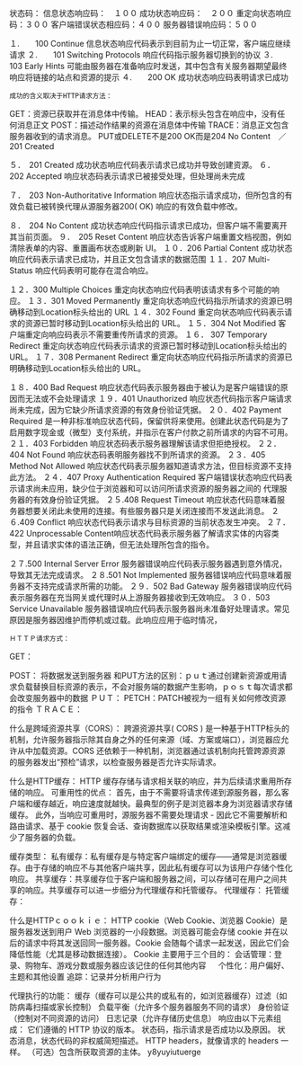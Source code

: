 状态码：
	信息状态响应码：　１００
	成功状态响应码：　２００
	重定向状态响应码：３００
	客户端错误状态相应码：４００
	服务器错误响应码：５００


１.　　100 Continue
	信息状态响应代码表示到目前为止一切正常，客户端应继续请求
２.　　101 Switching Protocols
	响应代码指示服务器切换到的协议
３.　　103 Early Hints
	可能由服务器在准备响应时发送，其中包含有关服务器期望最终响应将链接的站点和资源的提示
４.　　200 OK
	成功状态响应码表明请求已成功
	
	成功的含义取决于HTTP请求方法：
GET：资源已获取并在消息体中传输。
HEAD：表示标头包含在响应中，没有任何消息正文
POST：描述动作结果的资源在消息体中传输
TRACE：消息正文包含服务器收到的请求消息。
	PUT或DELETE不是200 OK而是204 No Content　／201 Created

５．　201 Created
	成功状态响应代码表示请求已成功并导致创建资源。
６．　202 Accepted
响应状态码表示请求已被接受处理，但处理尚未完成

７．　203 Non-Authoritative Information
响应状态指示请求成功，但所包含的有效负载已被转换代理从源服务器200( OK) 响应的有效负载中修改。

８．　204 No Content
成功状态响应代码指示请求已成功，但客户端不需要离开其当前页面。
９．　205 Reset Content
响应状态告诉客户端重置文档视图，例如清除表单的内容、重置画布状态或刷新 UI。
１０．206 Partial Content
成功状态响应代码表示请求已成功，并且正文包含请求的数据范围
１１．207 Multi-Status
响应代码表明可能存在混合响应。	

１２．300 Multiple Choices
	重定向状态响应代码表明该请求有多个可能的响应。
１３．301 Moved Permanently
	重定向状态响应代码指示所请求的资源已明确移动到Location标头给出的 URL
１４．302 Found
	重定向状态响应代码表示请求的资源已暂时移动到Location标头给出的 URL。
１５．304 Not Modified
客户端重定向响应码表示不需要重传所请求的资源。
１６． 307 Temporary Redirect
重定向状态响应代码表示请求的资源已暂时移动到Location标头给出的 URL。
１７．308 Permanent Redirect
重定向状态响应代码指示所请求的资源已明确移动到Location标头给出的 URL。

１８．400 Bad Request
响应状态代码表示服务器由于被认为是客户端错误的原因而无法或不会处理请求
１９．401 Unauthorized	
响应状态代码指示客户端请求尚未完成，因为它缺少所请求资源的有效身份验证凭据。
２０．402 Payment Required
	是一种非标准响应状态代码，保留供将来使用。创建此状态代码是为了启用数字现金或（微型）支付系统，并指示在客户付款之前所请求的内容不可用。
２１．403 Forbidden
响应状态码表示服务器理解该请求但拒绝授权。
２２．404 Not Found
响应状态码表明服务器找不到所请求的资源。
２３．405 Method Not Allowed
	响应状态代码表示服务器知道请求方法，但目标资源不支持此方法。
２４．407 Proxy Authentication Required
	客户端错误状态响应代码表示请求尚未应用，缺少位于浏览器和可以访问所请求资源的服务器之间的 代理服务器的有效身份验证凭据。
２５.408 Request Timeout
	响应状态代码意味着服务器想要关闭此未使用的连接。有些服务器只是关闭连接而不发送此消息。
２６.409 Conflict
响应状态代码表示请求与目标资源的当前状态发生冲突。
２７．
	422 Unprocessable Content响应状态代码表示服务器了解请求实体的内容类型，并且请求实体的语法正确，但无法处理所包含的指令。

２７.500 Internal Server Error
服务器错误响应代码表示服务器遇到意外情况，导致其无法完成请求。	
２８.501 Not Implemented
	服务器错误响应代码意味着服务器不支持完成请求所需的功能。
２９．502 Bad Gateway
服务器错误响应代码表示服务器在充当网关或代理时从上游服务器接收到无效响应。
３０．503 Service Unavailable
服务器错误响应代码表示服务器尚未准备好处理请求。常见原因是服务器因维护而停机或过载。此响应应用于临时情况，



	
	ＨＴＴＰ请求方式：
GET：

POST：
	将数据发送到服务器
	和PUT方法的区别：ｐｕｔ通过创建新资源或用请求负载替换目标资源的表示，不会对服务端的数据产生影响，ｐｏｓｔ每次请求都会改变服务器中的数据
ＰＵＴ：
PETCH：PATCH被视为一组有关如何修改资源的指令
ＴＲＡＣＥ：


什么是跨域资源共享（CORS）：
	跨源资源共享( CORS ) 是一种基于HTTP标头的机制，允许服务器指示除其自身之外的任何来源（域、方案或端口），浏览器应允许从中加载资源。CORS 还依赖于一种机制，浏览器通过该机制向托管跨源资源的服务器发出“预检”请求，以检查服务器是否允许实际请求。

什么是HTTP缓存：
	HTTP 缓存存储与请求相关联的响应，并为后续请求重用所存储的响应。
	可重用性的优点：
首先，由于不需要将请求传递到源服务器，那么客户端和缓存越近，响应速度就越快。最典型的例子是浏览器本身为浏览器请求存储缓存。
此外，当响应可重用时，源服务器不需要处理请求 - 因此它不需要解析和路由请求、基于 cookie 恢复会话、查询数据库以获取结果或渲染模板引擎。这减少了服务器的负载。

缓存类型：
	私有缓存：私有缓存是与特定客户端绑定的缓存——通常是浏览器缓存。由于存储的响应不与其他客户端共享，因此私有缓存可以为该用户存储个性化响应。
	共享缓存：共享缓存位于客户端和服务器之间，可以存储可在用户之间共享的响应。共享缓存可以进一步细分为代理缓存和托管缓存。
	代理缓存：
	托管缓存：


什么是HTTPｃｏｏｋｉｅ：
	HTTP cookie（Web Cookie、浏览器 Cookie）是服务器发送到用户 Web 浏览器的一小段数据。浏览器可能会存储 cookie 并在以后的请求中将其发送回同一服务器。Cookie 会随每个请求一起发送，因此它们会降低性能（尤其是移动数据连接）。
	Cookie 主要用于三个目的：
		会话管理：登录、购物车、游戏分数或服务器应该记住的任何其他内容
　		个性化：用户偏好、主题和其他设置
		追踪：记录并分析用户行为

代理执行的功能：
缓存（缓存可以是公共的或私有的，如浏览器缓存）过滤（如防病毒扫描或家长控制）
负载平衡（允许多个服务器服务不同的请求）
身份验证（控制对不同资源的访问）
日志记录（允许存储历史信息）
响应由以下元素组成：
它们遵循的 HTTP 协议的版本。
状态码，指示请求是否成功以及原因。
状态消息，状态代码的非权威简短描述。
HTTP headers，就像请求的 headers 一样。
（可选）包含所获取资源的主体。
y8yuyiutuerge

